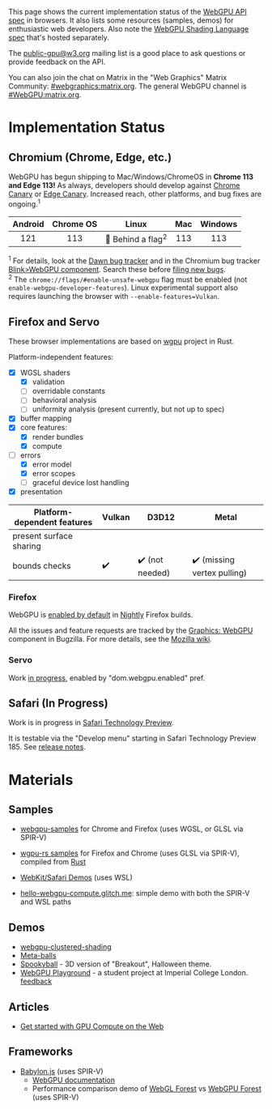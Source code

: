 This page shows the current implementation status of the [WebGPU API spec](https://gpuweb.github.io/gpuweb/) in browsers. It also lists some resources (samples, demos) for enthusiastic web developers. Also note the [WebGPU Shading Language spec](https://gpuweb.github.io/gpuweb/wgsl/) that's hosted separately.

The [public-gpu@w3.org](https://lists.w3.org/Archives/Public/public-gpu/) mailing list is a good place to ask questions or provide feedback on the API.

You can also join the chat on Matrix in the "Web Graphics" Matrix Community: [#webgraphics:matrix.org](https://matrix.to/#/#webgraphics:matrix.org). The general WebGPU channel is [#WebGPU:matrix.org](https://matrix.to/#/#WebGPU:matrix.org).

# Implementation Status

## Chromium (Chrome, Edge, etc.)

WebGPU has begun shipping to Mac/Windows/ChromeOS in **Chrome 113 and Edge 113!**
As always, developers should develop against
[Chrome Canary](http://chrome.com/canary) or
[Edge Canary](https://www.microsoftedgeinsider.com/en-us/download).
Increased reach, other platforms, and bug fixes are ongoing.<sup>1</sup>

| Android  | Chrome OS | Linux | Mac | Windows |
| :------: | :-------: | :---: | :-: | :-----: |
| 121 | 113 | 👷 Behind a flag<sup>2</sup> | 113 | 113 |

<sup>1</sup> For details, look at the [Dawn bug tracker](https://crbug.com/dawn) and in the
    Chromium bug tracker [Blink&gt;WebGPU component](https://issues.chromium.org/savedsearches/6760928).
    Search these before [filing new bugs](https://issues.chromium.org/issues/new?component=1456980).
<br><sup>2</sup> The `chrome://flags/#enable-unsafe-webgpu` flag must be enabled (not `enable-webgpu-developer-features`). Linux experimental support also requires launching the browser with `--enable-features=Vulkan`.

## Firefox and Servo

These browser implementations are based on [wgpu](https://github.com/gfx-rs/wgpu) project in Rust.

Platform-independent features:
- [x] WGSL shaders
  - [x] validation
  - [ ] overridable constants
  - [ ] behavioral analysis
  - [ ] uniformity analysis (present currently, but not up to spec)
- [x] buffer mapping
- [x] core features:
  - [x] render bundles
  - [x] compute
- [ ] errors
  - [x] error model
  - [x] error scopes
  - [ ] graceful device lost handling
- [x] presentation

| Platform-dependent features | Vulkan | D3D12 | Metal |
| --------------------------- | ------ | ----- | ----- |
| present surface sharing     |        |       |       |
| bounds checks               |:heavy_check_mark: | :heavy_check_mark: (not needed) | :heavy_check_mark: (missing vertex pulling) | 

### Firefox

WebGPU is [enabled by default](https://developer.mozilla.org/en-US/docs/Mozilla/Firefox/Experimental_features#webgpu_api) in [Nightly](https://nightly.mozilla.org/) Firefox builds. 

All the issues and feature requests are tracked by the [Graphics: WebGPU](https://bugzilla.mozilla.org/buglist.cgi?product=Core&component=Graphics%3A%20WebGPU) component in Bugzilla. For more details, see the [Mozilla wiki](https://wiki.mozilla.org/Platform/GFX/WebGPU).

### Servo

Work [in progress](https://github.com/servo/servo/projects/24), enabled by "dom.webgpu.enabled" pref.

## Safari (In Progress)

Work is in progress in [Safari Technology Preview](https://developer.apple.com/safari/technology-preview/).

It is testable via the "Develop menu" starting in Safari Technology Preview 185. See [release notes](https://www.webkit.org/blog/14885/release-notes-for-safari-technology-preview-185/). 

# Materials

## Samples

* [webgpu-samples](https://austineng.github.io/webgpu-samples/) for Chrome and Firefox (uses WGSL, or GLSL via SPIR-V)

* [wgpu-rs samples](https://wgpu.rs) for Firefox and Chrome (uses GLSL via SPIR-V), compiled from [Rust](https://github.com/gfx-rs/wgpu-rs)

* [WebKit/Safari Demos](https://webkit.org/demos/webgpu) (uses WSL)

* [hello-webgpu-compute.glitch.me](https://hello-webgpu-compute.glitch.me): simple demo with both the SPIR-V and WSL paths

## Demos

* [webgpu-clustered-shading](https://github.com/toji/webgpu-clustered-shading)
* [Meta-balls](https://toji.github.io/webgpu-metaballs/)
* [Spookyball](https://spookyball.com/) - 3D version of "Breakout", Halloween theme.
* [WebGPU Playground](https://webgpu-playground.netlify.app/) - a student project at Imperial College London. [feedback](https://forms.office.com/pages/responsepage.aspx?id=B3WJK4zudUWDC0-CZ8PTB-fvlzml-hFEprxqLaQ4CghUNUlDRzlRUFYwTVdBWlVVN1AzQzk2NjhNMS4u)

## Articles

* [Get started with GPU Compute on the Web](https://developers.google.com/web/updates/2019/08/get-started-with-gpu-compute-on-the-web)

## Frameworks

* [Babylon.js](https://www.babylonjs.com/) (uses SPIR-V)
  * [WebGPU documentation](https://doc.babylonjs.com/extensions/webgpu)
  * Performance comparison demo of [WebGL Forest](https://www.babylonjs.com/Demos/WebGPU/forestWebGL.html) vs [WebGPU Forest](https://www.babylonjs.com/Demos/WebGPU/forestWebGPU.html) (uses SPIR-V)